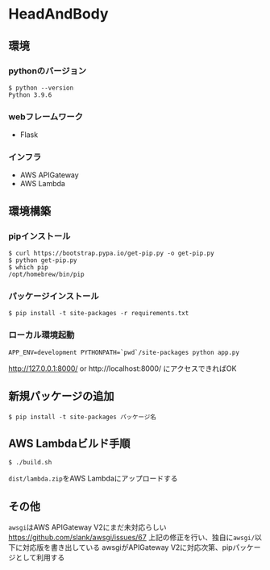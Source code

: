 # HeadAndBody
## 環境
### pythonのバージョン
```
$ python --version
Python 3.9.6
```
### webフレームワーク
* Flask
### インフラ
* AWS APIGateway
* AWS Lambda
## 環境構築
### pipインストール
```
$ curl https://bootstrap.pypa.io/get-pip.py -o get-pip.py
$ python get-pip.py
$ which pip
/opt/homebrew/bin/pip
```
### パッケージインストール
```
$ pip install -t site-packages -r requirements.txt 
```
### ローカル環境起動
```
APP_ENV=development PYTHONPATH=`pwd`/site-packages python app.py 
```
http://127.0.0.1:8000/ or http://localhost:8000/ にアクセスできればOK
## 新規パッケージの追加
```
$ pip install -t site-packages パッケージ名
```
## AWS Lambdaビルド手順
```
$ ./build.sh
```
`dist/lambda.zip`をAWS Lambdaにアップロードする
## その他
`awsgi`はAWS APIGateway V2にまだ未対応らしい
https://github.com/slank/awsgi/issues/67
上記の修正を行い、独自に`awsgi/`以下に対応版を書き出している
awsgiがAPIGateway V2に対応次第、pipパッケージとして利用する

